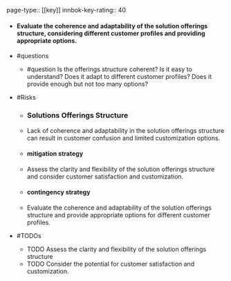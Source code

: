 page-type:: [[key]]
innbok-key-rating:: 40
- #### Evaluate the coherence and adaptability of the solution offerings structure, considering different customer profiles and providing appropriate options.
- #questions
  - #question Is the offerings structure coherent? Is it easy to understand? Does it adapt to different customer profiles? Does it provide enough but not too many options?
- #Risks

  - ### Solutions Offerings Structure
  - Lack of coherence and adaptability in the solution offerings structure can result in customer confusion and limited customization options.
  - #### mitigation strategy
  - Assess the clarity and flexibility of the solution offerings structure and consider customer satisfaction and customization.
  - #### contingency strategy
  - Evaluate the coherence and adaptability of the solution offerings structure and provide appropriate options for different customer profiles.
- #TODOs
  - TODO Assess the clarity and flexibility of the solution offerings structure
  - TODO  Consider the potential for customer satisfaction and customization.



